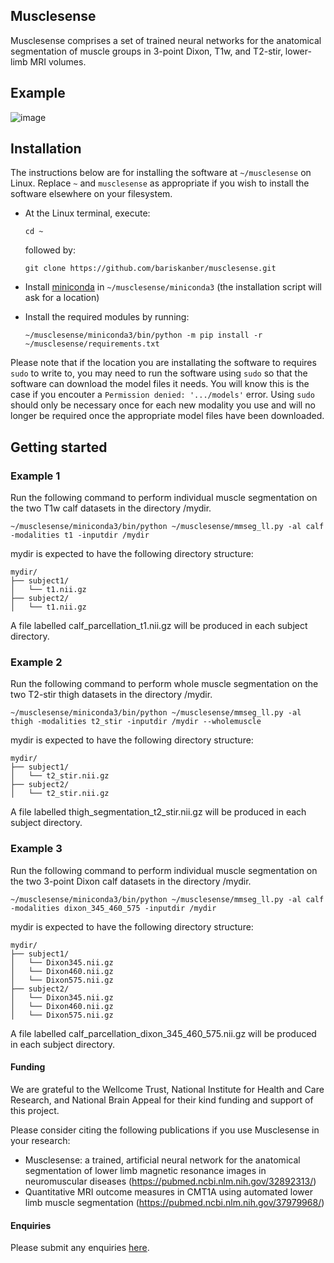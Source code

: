 ## Musclesense 
Musclesense comprises a set of trained neural networks for the anatomical segmentation of muscle groups in 3-point Dixon, T1w, and T2-stir, lower-limb MRI volumes. 

## Example
![image](https://github.com/user-attachments/assets/647b7253-4b80-44e6-b8b3-81a7829a2b04)

## Installation
The instructions below are for installing the software at ```~/musclesense``` on Linux. Replace ```~``` and ```musclesense``` as appropriate if you wish to install the software elsewhere on your filesystem.

* At the Linux terminal, execute:
  ```
  cd ~
  ```

  followed by:
  ```
  git clone https://github.com/bariskanber/musclesense.git
  ```

* Install [miniconda](https://docs.anaconda.com/miniconda/miniconda-install) in ```~/musclesense/miniconda3``` (the installation script will ask for a location)

* Install the required modules by running:
  ```
  ~/musclesense/miniconda3/bin/python -m pip install -r ~/musclesense/requirements.txt
  ```

Please note that if the location you are installating the software to requires ```sudo``` to write to, you may need to run the software using ```sudo``` so that the software can download the model files it needs. You will know this is the case if you encouter a ```Permission denied: '.../models'``` error. Using ```sudo``` should only be necessary once for each new modality you use and will no longer be required once the appropriate model files have been downloaded.

## Getting started

### Example 1
Run the following command to perform individual muscle segmentation on the two T1w calf datasets in the directory /mydir.

```
~/musclesense/miniconda3/bin/python ~/musclesense/mmseg_ll.py -al calf -modalities t1 -inputdir /mydir
```

mydir is expected to have the following directory structure:

```
mydir/
├── subject1/
│   └── t1.nii.gz
├── subject2/
│   └── t1.nii.gz
```

A file labelled calf_parcellation_t1.nii.gz will be produced in each subject directory.

### Example 2
Run the following command to perform whole muscle segmentation on the two T2-stir thigh datasets in the directory /mydir.

```
~/musclesense/miniconda3/bin/python ~/musclesense/mmseg_ll.py -al thigh -modalities t2_stir -inputdir /mydir --wholemuscle
```

mydir is expected to have the following directory structure:

```
mydir/
├── subject1/
│   └── t2_stir.nii.gz
├── subject2/
│   └── t2_stir.nii.gz
```

A file labelled thigh_segmentation_t2_stir.nii.gz will be produced in each subject directory.

### Example 3
Run the following command to perform individual muscle segmentation on the two 3-point Dixon calf datasets in the directory /mydir.

```
~/musclesense/miniconda3/bin/python ~/musclesense/mmseg_ll.py -al calf -modalities dixon_345_460_575 -inputdir /mydir
```

mydir is expected to have the following directory structure:

```
mydir/
├── subject1/
│   └── Dixon345.nii.gz
│   └── Dixon460.nii.gz
│   └── Dixon575.nii.gz
├── subject2/
│   └── Dixon345.nii.gz
│   └── Dixon460.nii.gz
│   └── Dixon575.nii.gz
```

A file labelled calf_parcellation_dixon_345_460_575.nii.gz will be produced in each subject directory.

#### Funding
We are grateful to the Wellcome Trust, National Institute for Health and Care Research, and National Brain Appeal for their kind funding and support of this project.

Please consider citing the following publications if you use Musclesense in your research:
* Musclesense: a trained, artificial neural network for the anatomical segmentation of lower limb magnetic resonance images in neuromuscular diseases (https://pubmed.ncbi.nlm.nih.gov/32892313/)
* Quantitative MRI outcome measures in CMT1A using automated lower limb muscle segmentation (https://pubmed.ncbi.nlm.nih.gov/37979968/)
  
#### Enquiries
Please submit any enquiries [here](mailto:b.kanber@ucl.ac.uk).
